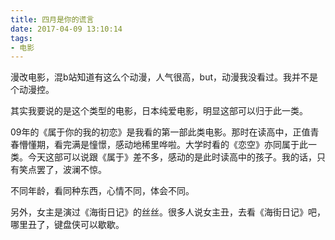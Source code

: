 ```yaml
---
title: 四月是你的谎言
date: 2017-04-09 13:10:14
tags:
- 电影
---
```


漫改电影，混b站知道有这么个动漫，人气很高，but，动漫我没看过。我并不是个动漫控。

其实我要说的是这个类型的电影，日本纯爱电影，明显这部可以归于此一类。

09年的《属于你的我的初恋》是我看的第一部此类电影。那时在读高中，正值青春懵懂期，看完满是憧憬，感动地稀里哗啦。大学时看的《恋空》亦同属于此一类。今天这部可以说跟《属于》差不多，感动的是此时读高中的孩子。我的话，只有笑点罢了，波澜不惊。

不同年龄，看同种东西，心情不同，体会不同。

另外，女主是演过《海街日记》的丝丝。很多人说女主丑，去看《海街日记》吧，哪里丑了，键盘侠可以歇歇。

